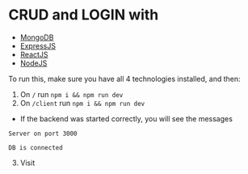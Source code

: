 # CRUD and LOGIN with 
* [MongoDB](https://www.mongodb.com/try/download/community) 
* [ExpressJS](https://expressjs.com/es/)
* [ReactJS](https://react.dev/)
* [NodeJS](https://nodejs.org/en)

To run this, make sure you have all 4 technologies installed, and then:
1. On `/` run `npm i && npm run dev`
2. On `/client` run `npm i && npm run dev`

* If the backend was started correctly, you will see the messages 

`Server on port 3000`

`DB is connected`

3. Visit 
